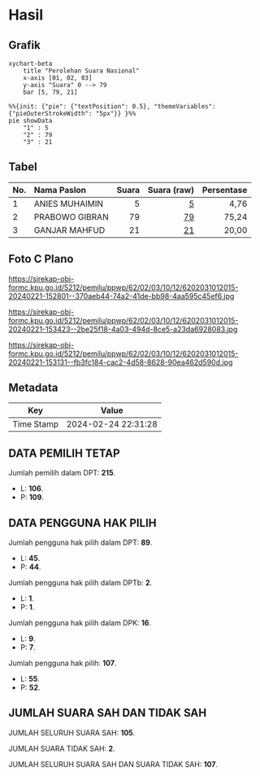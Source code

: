 # Hasil

## Grafik

```mermaid
xychart-beta
    title "Perolehan Suara Nasional"
    x-axis [01, 02, 03]
    y-axis "Suara" 0 --> 79
    bar [5, 79, 21]
```

```mermaid
%%{init: {"pie": {"textPosition": 0.5}, "themeVariables": {"pieOuterStrokeWidth": "5px"}} }%%
pie showData
    "1" : 5
    "2" : 79
    "3" : 21
```

## Tabel

| No. | Nama Paslon    | Suara | Suara (raw) | Persentase |
|:--- |:-------------- | -----:| -----------:| ----------:|
| 1   | ANIES MUHAIMIN | 5     | [5][p-1]    | 4,76       |
| 2   | PRABOWO GIBRAN | 79    | [79][p-2]   | 75,24      |
| 3   | GANJAR MAHFUD  | 21    | [21][p-3]   | 20,00      |


[p-1]: https://github.com/gigit-pemilu/pemilu-2024/blob/main/pilpres/hitung-suara/sub/62-kalimantan-tengah/sub/02-kotawaringin-timur/sub/03-mentaya-hulu/sub/1012-kuala-kuayan/sub/015-tps/sub/paslon-1.txt
[p-2]: https://github.com/gigit-pemilu/pemilu-2024/blob/main/pilpres/hitung-suara/sub/62-kalimantan-tengah/sub/02-kotawaringin-timur/sub/03-mentaya-hulu/sub/1012-kuala-kuayan/sub/015-tps/sub/paslon-2.txt
[p-3]: https://github.com/gigit-pemilu/pemilu-2024/blob/main/pilpres/hitung-suara/sub/62-kalimantan-tengah/sub/02-kotawaringin-timur/sub/03-mentaya-hulu/sub/1012-kuala-kuayan/sub/015-tps/sub/paslon-3.txt

## Foto C Plano

https://sirekap-obj-formc.kpu.go.id/5212/pemilu/ppwp/62/02/03/10/12/6202031012015-20240221-152801--370aeb44-74a2-41de-bb98-4aa595c45ef6.jpg

https://sirekap-obj-formc.kpu.go.id/5212/pemilu/ppwp/62/02/03/10/12/6202031012015-20240221-153423--2be25f18-4a03-494d-8ce5-a23da6928083.jpg

https://sirekap-obj-formc.kpu.go.id/5212/pemilu/ppwp/62/02/03/10/12/6202031012015-20240221-153131--fb3fc184-cac2-4d58-8628-90ea462d590d.jpg


## Metadata

| Key        | Value               |
| ---------- | ------------------- |
| Time Stamp | 2024-02-24 22:31:28 |


## DATA PEMILIH TETAP

Jumlah pemilih dalam DPT: **215**.
 * L: **106**.
 * P: **109**.

## DATA PENGGUNA HAK PILIH

Jumlah pengguna hak pilih dalam DPT: **89**.
 * L: **45**.
 * P: **44**.

Jumlah pengguna hak pilih dalam DPTb: **2**.
 * L: **1**.
 * P: **1**.

Jumlah pengguna hak pilih dalam DPK: **16**.
 * L: **9**.
 * P: **7**.

Jumlah pengguna hak pilih: **107**.
 * L: **55**.
 * P: **52**.

## JUMLAH SUARA SAH DAN TIDAK SAH

JUMLAH SELURUH SUARA SAH: **105**.

JUMLAH SUARA TIDAK SAH: **2**.

JUMLAH SELURUH SUARA SAH DAN SUARA TIDAK SAH: **107**.


